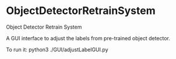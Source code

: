 # ObjectDetectorRetrainSystem
Object Detector Retrain System

A GUI interface to adjust the labels from pre-trained object detector.

To run it:
python3 ./GUI/adjustLabelGUI.py

